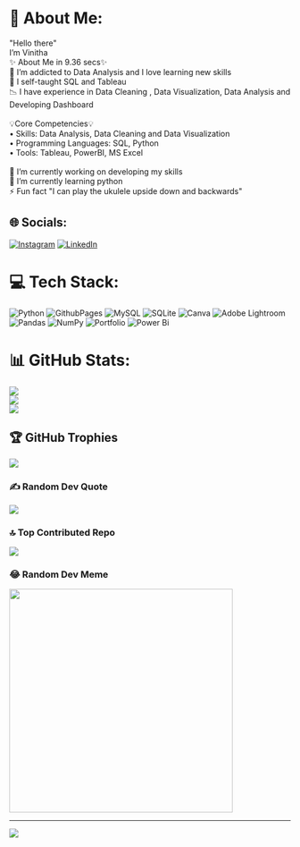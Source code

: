 # 💫 About Me:
"Hello there"<br> I’m Vinitha<br>✨ About Me in 9.36 secs✨<br>👀 I’m addicted to Data Analysis and I love learning new skills<br>🌱 I self-taught SQL and Tableau<br>📉 I have experience in Data Cleaning , Data Visualization, Data Analysis and Developing Dashboard <br><br>💡Core Competencies💡<br>       •	Skills: Data Analysis, Data Cleaning and Data Visualization<br>       •	Programming Languages: SQL, Python<br>       •	Tools: Tableau, PowerBI, MS Excel<br><br>🔭 I’m currently working on developing my skills<br>🌱 I’m currently learning python<br>⚡ Fun fact "I can play the ukulele upside down and backwards"


## 🌐 Socials:
[![Instagram](https://img.shields.io/badge/Instagram-%23E4405F.svg?logo=Instagram&logoColor=white)](https://instagram.com/https://www.instagram.com/sydney_via_sony?igsh=MTB5dXRnNjltYmJkbA%3D%3D&utm_source=qr) [![LinkedIn](https://img.shields.io/badge/LinkedIn-%230077B5.svg?logo=linkedin&logoColor=white)](https://linkedin.com/in//in/vinitha-1997/) 

# 💻 Tech Stack:
![Python](https://img.shields.io/badge/python-3670A0?style=flat&logo=python&logoColor=ffdd54) ![GithubPages](https://img.shields.io/badge/github%20pages-121013?style=flat&logo=github&logoColor=white) ![MySQL](https://img.shields.io/badge/mysql-%2300000f.svg?style=flat&logo=mysql&logoColor=white) ![SQLite](https://img.shields.io/badge/sqlite-%2307405e.svg?style=flat&logo=sqlite&logoColor=white) ![Canva](https://img.shields.io/badge/Canva-%2300C4CC.svg?style=flat&logo=Canva&logoColor=white) ![Adobe Lightroom](https://img.shields.io/badge/Adobe%20Lightroom-31A8FF.svg?style=flat&logo=Adobe%20Lightroom&logoColor=white) ![Pandas](https://img.shields.io/badge/pandas-%23150458.svg?style=flat&logo=pandas&logoColor=white) ![NumPy](https://img.shields.io/badge/numpy-%23013243.svg?style=flat&logo=numpy&logoColor=white) ![Portfolio](https://img.shields.io/badge/Portfolio-%23000000.svg?style=flat&logo=firefox&logoColor=#FF7139) ![Power Bi](https://img.shields.io/badge/power_bi-F2C811?style=flat&logo=powerbi&logoColor=black)
# 📊 GitHub Stats:
![](https://github-readme-stats.vercel.app/api?username=vinitha-sampath&theme=dark&hide_border=true&include_all_commits=false&count_private=false)<br/>
![](https://github-readme-streak-stats.herokuapp.com/?user=vinitha-sampath&theme=dark&hide_border=true)<br/>
![](https://github-readme-stats.vercel.app/api/top-langs/?username=vinitha-sampath&theme=dark&hide_border=true&include_all_commits=false&count_private=false&layout=compact)

## 🏆 GitHub Trophies
![](https://github-profile-trophy.vercel.app/?username=vinitha-sampath&theme=radical&no-frame=true&no-bg=false&margin-w=4)

### ✍️ Random Dev Quote
![](https://quotes-github-readme.vercel.app/api?type=horizontal&theme=radical)

### 🔝 Top Contributed Repo
![](https://github-contributor-stats.vercel.app/api?username=vinitha-sampath&limit=5&theme=tokyonight&combine_all_yearly_contributions=true)

### 😂 Random Dev Meme
<img src='https://randommeme-five.vercel.app/' style="height: 400px;"/>

---
[![](https://visitcount.itsvg.in/api?id=vinitha-sampath&icon=0&color=12)](https://visitcount.itsvg.in)

<!-- Proudly created with GPRM ( https://gprm.itsvg.in ) -->
